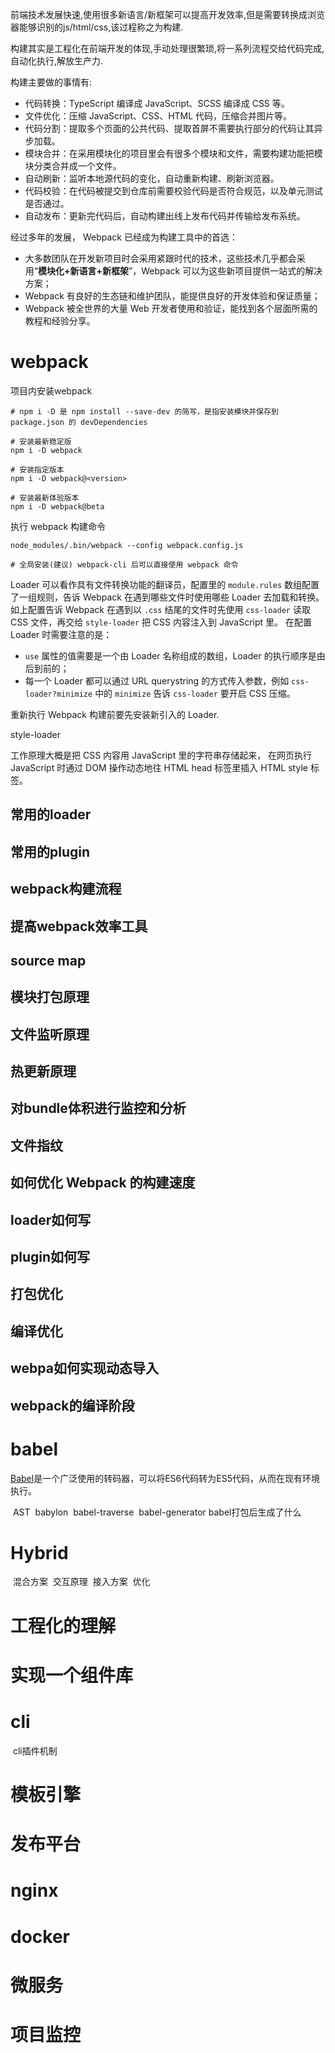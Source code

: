 前端技术发展快速,使用很多新语言/新框架可以提高开发效率,但是需要转换成浏览器能够识别的js/html/css,该过程称之为构建.

构建其实是工程化在前端开发的体现,手动处理很繁琐,将一系列流程交给代码完成,自动化执行,解放生产力.

构建主要做的事情有:

- 代码转换：TypeScript 编译成 JavaScript、SCSS 编译成 CSS 等。
- 文件优化：压缩 JavaScript、CSS、HTML 代码，压缩合并图片等。
- 代码分割：提取多个页面的公共代码、提取首屏不需要执行部分的代码让其异步加载。
- 模块合并：在采用模块化的项目里会有很多个模块和文件，需要构建功能把模块分类合并成一个文件。
- 自动刷新：监听本地源代码的变化，自动重新构建、刷新浏览器。
- 代码校验：在代码被提交到仓库前需要校验代码是否符合规范，以及单元测试是否通过。
- 自动发布：更新完代码后，自动构建出线上发布代码并传输给发布系统。

经过多年的发展， Webpack 已经成为构建工具中的首选：

- 大多数团队在开发新项目时会采用紧跟时代的技术，这些技术几乎都会采用“**模块化+新语言+新框架**”，Webpack 可以为这些新项目提供一站式的解决方案；
- Webpack 有良好的生态链和维护团队，能提供良好的开发体验和保证质量；
- Webpack 被全世界的大量 Web 开发者使用和验证，能找到各个层面所需的教程和经验分享。

# webpack

项目内安装webpack

```shell
# npm i -D 是 npm install --save-dev 的简写，是指安装模块并保存到 package.json 的 devDependencies

# 安装最新稳定版
npm i -D webpack

# 安装指定版本
npm i -D webpack@<version>

# 安装最新体验版本
npm i -D webpack@beta
```



执行 webpack 构建命令

```shell
node_modules/.bin/webpack --config webpack.config.js

# 全局安装(建议) webpack-cli 后可以直接使用 webpack 命令
```



Loader 可以看作具有文件转换功能的翻译员，配置里的 `module.rules` 数组配置了一组规则，告诉 Webpack 在遇到哪些文件时使用哪些 Loader 去加载和转换。 如上配置告诉 Webpack 在遇到以 `.css` 结尾的文件时先使用 `css-loader` 读取 CSS 文件，再交给 `style-loader` 把 CSS 内容注入到 JavaScript 里。 在配置 Loader 时需要注意的是：

- `use` 属性的值需要是一个由 Loader 名称组成的数组，Loader 的执行顺序是由后到前的；
- 每一个 Loader 都可以通过 URL querystring 的方式传入参数，例如 `css-loader?minimize` 中的 `minimize` 告诉 `css-loader` 要开启 CSS 压缩。

重新执行 Webpack 构建前要先安装新引入的 Loader.

style-loader

工作原理大概是把 CSS 内容用 JavaScript 里的字符串存储起来， 在网页执行 JavaScript 时通过 DOM 操作动态地往 HTML head 标签里插入 HTML style 标签。



## 	常用的loader

## 	常用的plugin

## 	webpack构建流程

## 	提高webpack效率工具

## 	source map

## 	模块打包原理

## 	文件监听原理

## 	热更新原理

## 	对bundle体积进行监控和分析

## 	文件指纹

## 	如何优化 Webpack 的构建速度

## 	loader如何写

## 	plugin如何写

## 	打包优化

## 	编译优化

## 	webpa如何实现动态导入

## 	webpack的编译阶段

# babel

[Babel](https://babeljs.io/)是一个广泛使用的转码器，可以将ES6代码转为ES5代码，从而在现有环境执行。

​	AST
​	babylon
​	babel-traverse
​	babel-generator
​	babel打包后生成了什么





# Hybrid

​	混合方案
​	交互原理
​	接入方案
​	优化

# 工程化的理解

# 实现一个组件库

# cli

​	cli插件机制

# 模板引擎

# 发布平台

# nginx

# docker

# 微服务

# 项目监控